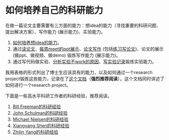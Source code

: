 # 如何培养自己的科研能力

在做一篇论文主要需要有三方面的能力：想idea的能力（寻找重要的科研问题、提出解决方案）、写作能力 (展示能力)、实验能力。

1. [如何培养想idea的能力](https://pengsida.notion.site/idea-da6ce171c13846b7a7ffaa7473ffa6ea)。
2. 通过[读论文](https://pengsida.notion.site/d192db870bc64436ae4a4a590b36772a)、[每周meet的ppt展示](https://pengsida.notion.site/meet-ppt-d697ef578d784c869d4f8314f0d617da)、[论文写作](https://pengsida.notion.site/c1a22465a0fa4b15a12985223916048e) (包括[练习写论文](https://pengsida.notion.site/c13c7e52aab64c1a8e3576b97fcb9851))、论文的展示 (做ppt、做视频、做demo) 锻炼写作能力 (展示能力)。
3. 通过写代码做实验、[分析实验不work的原因](https://pengsida.notion.site/1aee6e718de6472f834d13da8f4ff097)、[写实验记录](https://pengsida.notion.site/caf34717f4c046c69ee7e14ea953c46f)锻炼实验能力。

我用表格的形式列出了博士生应该具有的能力，以及如何通过一个research project锻炼这些能力，记录在了[这个文档](https://pengsida.notion.site/research-project-b43507ef26d044bd888ac29f4736e116)（**强烈推荐阅读**）。这个文档同时讲述了如何进行一个research project。

下面是一些高水平科研工作者的科研经验，推荐阅读。
1. [Bill Freeman的科研经验](https://pengsida.net/files/Bill_Freeman_How_to_do_research.pdf)
2. [John Schulman的科研经验](https://pengsida.net/files/John_Schulman_How_to_do_research.pdf)
3. [Michael Nielsen的科研经验](https://pengsida.net/files/Michael_Nielsen_How_to_do_research.pdf)
4. [Xiangyang Shen的科研经验](https://pengsida.net/files/Xiangyang_Shen_How_to_do_research.png)
5. [Zhilin Yang的科研经验](https://pengsida.net/files/Zhilin_Yang_How_to_do_research.pdf)
